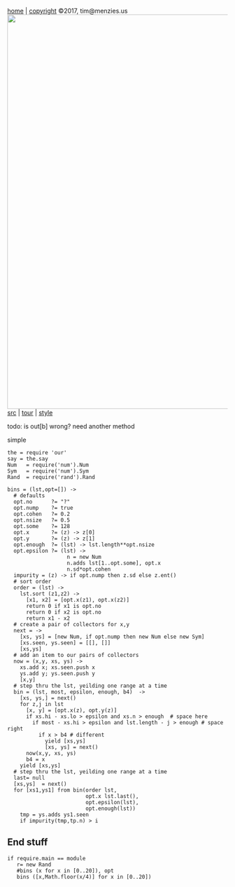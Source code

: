 [home](http://tiny.cc/koff) |
[copyright](https://github.com/koffee/script/blob/master/LICENSE.md) &copy;2017, tim&commat;menzies.us<br>
[<img width=900 src=https://raw.githubusercontent.com/koffee/script/master/img/head.jpg>](http://tiny.cc/koff)<br>
[src](https://github.com/koffee/script/tree/master/lib) |
[tour](https://github.com/koffee/script/blob/master/docs/TOUR.md) |
[style](https://github.com/koffee/script/blob/master/docs/STYLE.md)

todo: is out[b] wrong? need another method

simple

    the = require 'our'
    say = the.say
    Num   = require('num').Num
    Sym   = require('num').Sym
    Rand  = require('rand').Rand

    bins = (lst,opt=[]) ->
      # defaults
      opt.no      ?= "?"
      opt.nump    ?= true
      opt.cohen   ?= 0.2
      opt.nsize   ?= 0.5
      opt.some    ?= 128
      opt.x       ?= (z) -> z[0]
      opt.y       ?= (z) -> z[1]
      opt.enough  ?= (lst) -> lst.length**opt.nsize
      opt.epsilon ?= (lst) ->
                       n = new Num
                       n.adds lst[1..opt.some], opt.x
                       n.sd*opt.cohen
      impurity = (z) -> if opt.nump then z.sd else z.ent()
      # sort order
      order = (lst) ->
        lst.sort (z1,z2) ->
          [x1, x2] = [opt.x(z1), opt.x(z2)]
          return 0 if x1 is opt.no
          return 0 if x2 is opt.no
          return x1 - x2
      # create a pair of collectors for x,y
      next = ->
        [xs, ys] = [new Num, if opt.nump then new Num else new Sym]
        [xs.seen, ys.seen] = [[], []]
        [xs,ys]
      # add an item to our pairs of collectors
      now = (x,y, xs, ys) ->
        xs.add x; xs.seen.push x
        ys.add y; ys.seen.push y
        [x,y]
      # step thru the lst, yeilding one range at a time
      bin = (lst, most, epsilon, enough, b4)  ->
        [xs, ys,] = next()
        for z,j in lst
          [x, y] = [opt.x(z), opt.y(z)]
          if xs.hi - xs.lo > epsilon and xs.n > enough  # space here
            if most - xs.hi > epsilon and lst.length - j > enough # space right
              if x > b4 # different
                yield [xs,ys]
                [xs, ys] = next()
          now(x,y, xs, ys)
          b4 = x
        yield [xs,ys]
      # step thru the lst, yeilding one range at a time
      last= null
      [xs,ys]  = next()
      for [xs1,ys1] from bin(order lst,
                             opt.x lst.last(),
                             opt.epsilon(lst),
                             opt.enough(lst))
        tmp = ys.adds ys1.seen
        if impurity(tmp,tp.n) > i

## End stuff

    if require.main == module
       r= new Rand
       #bins (x for x in [0..20]), opt
       bins ([x,Math.floor(x/4)] for x in [0..20])
